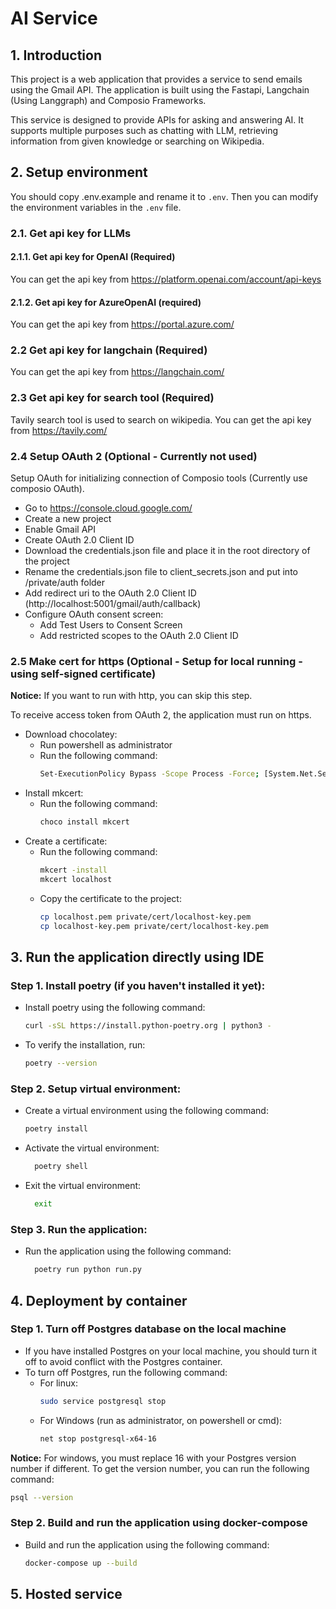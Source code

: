 # AI Service

## 1. Introduction
This project is a web application that provides a service to send emails using the Gmail API. 
The application is built using the Fastapi, Langchain (Using Langgraph) and Composio Frameworks.

This service is designed to provide APIs for asking and answering AI. 
It supports multiple purposes such as chatting with LLM, retrieving information from given knowledge or searching on Wikipedia.

## 2. Setup environment
You should copy .env.example and rename it to `.env`. 
Then you can modify the environment variables in the `.env` file.

### 2.1. Get api key for LLMs
#### 2.1.1. Get api key for OpenAI (Required)
You can get the api key from https://platform.openai.com/account/api-keys
#### 2.1.2. Get api key for AzureOpenAI (required)
You can get the api key from https://portal.azure.com/

### 2.2 Get api key for langchain (Required)
You can get the api key from https://langchain.com/

### 2.3 Get api key for search tool (Required)
Tavily search tool is used to search on wikipedia. You can get the api key from https://tavily.com/

### 2.4 Setup OAuth 2 (Optional - Currently not used)
Setup OAuth for initializing connection of Composio tools (Currently use composio OAuth).
- Go to https://console.cloud.google.com/
- Create a new project
- Enable Gmail API
- Create OAuth 2.0 Client ID
- Download the credentials.json file and place it in the root directory of the project
- Rename the credentials.json file to client_secrets.json and put into /private/auth folder
- Add redirect uri to the OAuth 2.0 Client ID (http://localhost:5001/gmail/auth/callback)
- Configure OAuth consent screen:
  - Add Test Users to Consent Screen
  - Add restricted scopes to the OAuth 2.0 Client ID

### 2.5 Make cert for https (Optional - Setup for local running - using self-signed certificate)
**Notice:** If you want to run with http, you can skip this step.

To receive access token from OAuth 2, the application must run on https.

- Download chocolatey:
  - Run powershell as administrator
  - Run the following command:
    ```bash
    Set-ExecutionPolicy Bypass -Scope Process -Force; [System.Net.ServicePointManager]::SecurityProtocol = [System.Net.ServicePointManager]::SecurityProtocol -bor 3072; iex ((New-Object System.Net.WebClient).DownloadString('https://community.chocolatey.org/install.ps1'))
    ```
- Install mkcert:
  - Run the following command:
    ```bash
    choco install mkcert
    ```
- Create a certificate:
  - Run the following command:
    ```bash
    mkcert -install
    mkcert localhost
    ```
  - Copy the certificate to the project:
    ```bash
    cp localhost.pem private/cert/localhost-key.pem
    cp localhost-key.pem private/cert/localhost-key.pem
    ```

## 3. Run the application directly using IDE

### Step 1. Install poetry (if you haven't installed it yet):
* Install poetry using the following command:
  ```bash
  curl -sSL https://install.python-poetry.org | python3 -
  ```
* To verify the installation, run:
  ```bash
  poetry --version
  ```

### Step 2. Setup virtual environment:
* Create a virtual environment using the following command:
  ```bash
  poetry install
  ```
* Activate the virtual environment:
  ```bash
    poetry shell
    ```
* Exit the virtual environment:
  ```bash
    exit
    ```
  
### Step 3. Run the application:
* Run the application using the following command:
  ```bash
    poetry run python run.py
  ```

## 4. Deployment by container
### Step 1. Turn off Postgres database on the local machine
* If you have installed Postgres on your local machine, you should turn it off to avoid conflict with the Postgres container.
* To turn off Postgres, run the following command:
  * For linux:
    ```bash
    sudo service postgresql stop
    ```
  * For Windows (run as administrator, on powershell or cmd):
      ```bash
      net stop postgresql-x64-16
      ```
**Notice:** For windows, you must replace 16 with your Postgres version number if different.
To get the version number, you can run the following command:
```bash
psql --version
```

### Step 2. Build and run the application using docker-compose
* Build and run the application using the following command:
  ```bash
  docker-compose up --build
  ```

## 5. Hosted service